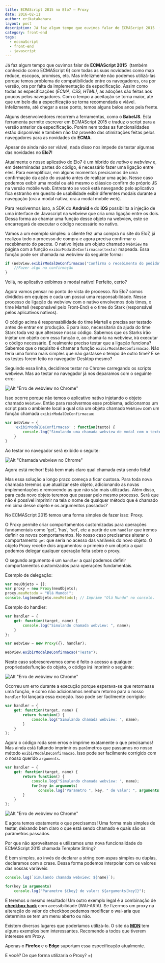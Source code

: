 ```yaml
---
title: ECMAScript 2015 no Elo7 – Proxy
date: 2016-02-11
author: erikatakahara
layout: post
description: Já faz algum tempo que ouvimos falar de ECMAScript 2015  (também conhecido como ECMAScript 6) com todas as suas novidades como map reduce, escopos, promises, etc. Mas infelizmente não podemos utilizá-las porque temos problema de compatibilidade entre os navegadores, ora por versão, ora por falta da implementação da especificação...
category: front-end
tags:
  - eccmaScript
  - front-end
  - javascript
---
```


Já faz algum tempo que ouvimos falar de **ECMAScript 2015**  (também conhecido como ECMAScript 6) com todas as suas novidades como map reduce, escopos, promises, etc. Mas infelizmente não podemos utilizá-las porque temos problema de compatibilidade entre os navegadores, ora por versão, ora por falta da implementação da especificação. Assim como todas as especificações (_ECMA, CSS, HTML)_, as adoções são feitas aos poucos pelos navegadores. Com o tempo a aceitação se torna maior, até que um belo dia a especificação se torna recomendada e viável. Infelizmente, até chegar a esse ponto, temos alguns belos anos pela frente.

Alguns desenvolvedores recorrem a ferramentas, como o **BabelJS**. Esta ferramenta permite escrever em ECMAScript 2015 e traduz o script para a versão anterior da especificação. Porém nem todas as funcionalidades estão disponíveis e também não faz proveito das otimizações feitas pelos navegadores para as novidades do **ECMA**.

Apesar de ainda não ser viável, nada disso nos impede de testar algumas das novidades no **Elo7!**

Atualmente o nosso aplicativo do Elo7 é um híbrido de _nativo_ e _webview_ e, em determinadas partes do código, é necessário fazer uma ligação entre eles. Para exemplificar, em alguns momentos precisamos de uma confirmação da ação do usuário antes de realizar uma ação. Nesse caso podemos exibir uma modal ou até mesmo o clássico confirm do próprio JS na versão mobile web. Entretanto se você está navegando pelo aplicativo fica estranho em quesito de usabilidade exibir diferentes modais durante a navegação (ora a modal nativa, ora a modal mobile web).

Para resolvermos isso, a SDK do **Android** e do **iOS** possibilita a injeção de uma interface de Javascript na webview que cria uma ligação entre os dois. Dessa forma ao chamar uma função desse objeto na webview, este se encarregará de executar o código necessário no nativo.

Vamos a um exemplo simples: o cliente fez uma compra no site do Elo7, já realizou todo o processo de compra e agora precisa confirmar o recebimento do pacote. O nativo injeta um objeto chamado `WebView` na página com a função `exibirModalDeConfirmacao(texto)` mapeada. Essa função pode ser chamada na webview da seguinte forma:

``` javascript
if (WebView.exibirModalDeConfirmacao("Confirma o recebimento do pedido?")) {
    //Fazer algo na confirmação
}

```

Voilá, no aplicativo exibimos o modal nativo! Perfeito, certo?

Agora vamos pensar no ponto de vista de processo. No Elo7 somos divididos em equipes e cada um possui uma responsabilidade. Nesse processo de ligação da webview com o nativo envolvemos dois times, o time Martell (responsável pelo Front-End) e o time do Stark (responsável pelos aplicativos nativos).

O código acima é responsabilidade do time Martell e precisa ser testado antes de entrar em produção. E para isso, necessitaria da ajuda do time Stark toda vez que alterasse nosso código. Sabemos que os Starks irão injetar um objeto com essa função e, ao chamá-la na webview, irá executar o código necessário. É realmente preciso testar que a ligação funciona? Sabemos que o requisito é chamar a função `exibirModalDeConfirmacao`. Não teria uma forma mais simples que não gastasse o tempo de outro time? E se os testes forem feito no navegador Desktop mesmo?

Seguindo essa linha, decidimos testar no Chrome carregando os scripts webview. Mas ao testar no navegador já nos deparamos com o seguinte erro:

![Alt "Erro de webview no Chrome"](../images/ecmascript-1.png)

Isso ocorre porque não temos o aplicativo nativo injetando o objeto chamado `WebView`. Então para resolvermos esse problema, adicionamos um script para o ambiente local a qual cria um objeto chamado `WebView` com um função chamada `exibirModalDeConfirmacao`:

``` javascript
var WebView = {
    'exibirModalDeConfirmacao' : function(texto) {
        console.log("Simulando uma chamada webview de modal com o texto: ", texto);
    }
}

```

Ao testar no navegador será exibido o seguite:

![Alt "Chamada webview no Chrome"](../images/ecmascript-2.png)

Agora está melhor! Está bem mais claro qual chamada está sendo feita!

Mas essa solução a longo prazo começa a ficar custosa. Para toda nova chamada teremos que atualizar este objeto, adicionando as novas implementações e removendo as que não são mais utilizadas. Além disso, para cada novo objeto teremos que passar pelo mesmo processo. Será que não é possível imprimir na tela o nome de qualquer método que é chamado em cima desse objeto e os argumentos passados?

No ECMAScript 2015 temos uma forma simples de fazer isso: Proxy.

O Proxy permite criar comportamentos customizadas para operações fundamentais como 'get', 'has', 'set', etc a partir de um `handler` que iremos definir os novos comportamentos. No nosso caso precisamos alterar o comportamento `get` que seria no acesso das variáveis do novo objeto. O objeto Proxy recebe dois argumentos: o primeiro é um objeto a qual podemos delegar qualquer operação feita sobre o proxy.

O segundo argumento é um `handler` a qual podemos definir comportamentos customizados para operações fundamentais.

Exemplo de delegação:

``` javascript
var meuObjeto = {};
var proxy = new Proxy(meuObjeto);
proxy.meuMetodo = "Olá Mundo!";
console.log(meuObjeto.meuMetodo); // Imprime "Olá Mundo" no console.

```

Exemplo do handler:

``` javascript
var handler = {
    get: function(target, name) {
        console.log("Simulando chamada webview: ", name);
    }
};

var WebView = new Proxy({}, handler);

WebView.exibirModalDeConfirmacao("Teste");

```

Neste caso sobrescrevemos como é feito o acesso a qualquer propriedade/função do objeto, o código irá imprimir o seguinte:

![Alt "Erro de webview no Chrome"](../images/ecmascript-3.png)

Ocorreu um erro durante a execução porque esperava-se que retornasse uma função, e como não adicionamos nenhum retorno para o nosso `handler` foi lançada essa exceção. Isso pode ser facilmente corrigido:

``` javascript
var handler = {
    get: function(target, name) {
        return function() {
            console.log("Simulando chamada webview: ", name);
        }
    }
};

```

Agora o código roda sem erros e imprime exatamente o que precisamos! Mas ainda está faltando imprimir os parâmetros que passamos no nosso método `exibirModalDeConfirmacao`. Isso pode ser facilmente corrigido com o nosso querido `arguments`.

``` javascript
var handler = {
    get: function(target, name) {
        return function() {
            console.log("Simulando chamada webview: ", name);
            for(key in arguments)
               console.log("Parametro ", key, " de valor: ", arguments[key]);
        }
    }
};

```

![Alt "Erro de webview no Chrome"](../images/ecmascript-4.png)

E agora temos exatamente o que precisamos! Uma forma mais simples de testar, deixando bem claro o que está sendo chamado e quais são os parâmetros passados.

Por que não aproveitamos e utilizamos uma nova funcionalidade do ECMAScript 2015 chamada Template String?

É bem simples, ao invés de declarar a string com aspas simples ou duplas, declaramos com a crase. Dessa forma podemos interpolar com os valores das nossas variáveis:

``` javascript
console.log(`Simulando chamada webview: ${name}`);

for(key in arguments)
    console.log("Parametro ${key} de valor: ${arguments[key]}");

```

E teremos o mesmo resultado! Um outro exemplo legal é a combinação de **[checkbox hack](http://craftedbits.elo7.com.br/2015/09/28/o-universo-soturno-da-compatibilidade-cross-browser/)** com acessibilidade (WAI-ARIA). Se fizermos um proxy na alteração do valor do checkbox podemos modificar o wai-aria que determina se tem um menu aberto ou não.

Existem diversos lugares que poderíamos utilizá-lo. O site da **[MDN](https://developer.mozilla.org/en-US/docs/Web/JavaScript/Reference/Global_Objects/Proxy)** tem alguns exemplos bem interessantes. Recomendo a todos que tiverem interesse em Proxy.

Apenas o **Firefox** e o **Edge** suportam essa especificação atualmente.

E você? De que forma utilizaria o Proxy? =)
